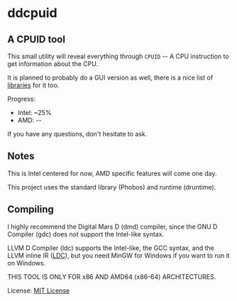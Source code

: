 # ddcpuid
## A CPUID tool

This small utility will reveal everything through `CPUID` -- A CPU instruction to get information about the CPU.

It is planned to probably do a GUI version as well, there is a nice list of [libraries](https://wiki.dlang.org/Libraries_and_Frameworks) for it too.

Progress:
- Intel: ~25%
- AMD: --

If you have any questions, don't hesitate to ask.

## Notes
This is Intel centered for now, AMD specific features will come one day.

This project uses the standard library (Phobos) and runtime (druntime).

## Compiling
I highly recommend the Digital Mars D (dmd) compiler, since the GNU D Compiler (gdc) does not support the Intel-like syntax.

LLVM D Compiler (ldc) supports the Intel-like, the GCC syntax, and the LLVM inline IR ([LDC](https://wiki.dlang.org/LDC_inline_IR)), but you need MinGW for Windows if you want to run it on Windows.

THIS TOOL IS ONLY FOR x86 AND AMD64 (x86-64) ARCHITECTURES.

License: [MIT License](LICENSE)